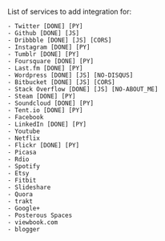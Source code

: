 List of services to add integration for:

    - Twitter [DONE] [PY]
    - Github [DONE] [JS]
    - Dribbble [DONE] [JS] [CORS]
    - Instagram [DONE] [PY]
    - Tumblr [DONE] [PY]
    - Foursquare [DONE] [PY]
    - Last.fm [DONE] [PY]
    - Wordpress [DONE] [JS] [NO-DISQUS]
    - Bitbucket [DONE] [JS] [CORS]
    - Stack Overflow [DONE] [JS] [NO-ABOUT_ME]
    - Steam [DONE] [PY]
    - Soundcloud [DONE] [PY]
    - Tent.io [DONE] [PY]
    - Facebook
    - LinkedIn [DONE] [PY]
    - Youtube
    - Netflix
    - Flickr [DONE] [PY]
    - Picasa
    - Rdio
    - Spotify
    - Etsy
    - Fitbit
    - Slideshare
    - Quora
    - trakt
    - Google+
    - Posterous Spaces
    - viewbook.com
    - blogger

